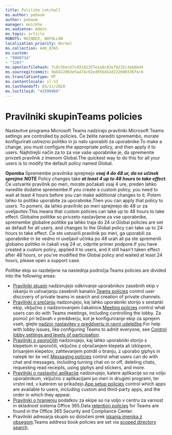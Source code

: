 ```yaml
---
title: Politike catchall
ms.author: pebaum
author: pebaum
manager: mnirkhe
ms.audience: Admin
ms.topic: article
ROBOTS: NOINDEX, NOFOLLOW
localization_priority: Normal
ms.collection: Adm_O365
ms.custom:
- "9000734"
- "3207"
ms.openlocfilehash: 7c0c5becb7cd3182357e1a9c83e76215c3ab6b44
ms.sourcegitcommit: 9ab422063e5a474c92ed956d42d222b90336fecb
ms.translationtype: MT
ms.contentlocale: sl-SI
ms.lasthandoff: 03/11/2020
ms.locfileid: "42599968"
---
```

# <a name="teams-policies"></a><span data-ttu-id="3ef2a-102">Pravilniki skupin</span><span class="sxs-lookup"><span data-stu-id="3ef2a-102">Teams policies</span></span>

<span data-ttu-id="3ef2a-103">Nastavitve programa Microsoft Teams nadzirajo pravilniki.</span><span class="sxs-lookup"><span data-stu-id="3ef2a-103">Microsoft Teams settings are controlled by policies.</span></span> <span data-ttu-id="3ef2a-104">Če želite narediti spremembo, morate konfigurirati ustrezno politiko in jo nato uporabiti za uporabnike.</span><span class="sxs-lookup"><span data-stu-id="3ef2a-104">To make a change, you must configure the appropriate policy, and then apply it to users.</span></span> <span data-ttu-id="3ef2a-105">Najhitrejši način za to za vse vaše uporabnike je, da spremenite privzeti pravilnik z imenom Global.</span><span class="sxs-lookup"><span data-stu-id="3ef2a-105">The quickest way to do this for all your users is to modify the default policy named Global.</span></span> 

<span data-ttu-id="3ef2a-106">**Opomba** Spremembe pravilnika sprejmejo ***vsaj 4 do 48 ur, da se učinek sprejme***.</span><span class="sxs-lookup"><span data-stu-id="3ef2a-106">**NOTE** Policy changes take ***at least 4 up to 48 hours to take effect***.</span></span> <span data-ttu-id="3ef2a-107">Če ustvarite pravilnik po meri, morate počakati vsaj 4 ure, preden lahko naredite dodatne spremembe.</span><span class="sxs-lookup"><span data-stu-id="3ef2a-107">If you create a custom policy, you need to wait at least 4 hours before you can make additional changes to it.</span></span> <span data-ttu-id="3ef2a-108">Potem lahko to politiko uporabite za uporabnike.</span><span class="sxs-lookup"><span data-stu-id="3ef2a-108">Then you can apply that policy to users.</span></span> <span data-ttu-id="3ef2a-109">To pomeni, da lahko pravilniki po meri sprejmejo do 48 ur za uveljavitev.</span><span class="sxs-lookup"><span data-stu-id="3ef2a-109">This means that custom policies can take up to 48 hours to take effect.</span></span> <span data-ttu-id="3ef2a-110">Globalne politike so privzeto nastavljene za vse uporabnike, spremembe globalne politike pa lahko traja do 24 ur.</span><span class="sxs-lookup"><span data-stu-id="3ef2a-110">Global policies are set as default for all users, and changes to the Global policy can take up to 24 hours to take effect.</span></span> <span data-ttu-id="3ef2a-111">Če ste ustvarili pravilnik po meri, ga uporabili za uporabnike in še vedno ni uveljavil učinka po 48 urah ali pa ste spremenili globalno politiko in čakali vsaj 24 ur, odprite primer podpore.</span><span class="sxs-lookup"><span data-stu-id="3ef2a-111">If you have created a custom policy, applied it to users, and it still hasn't taken effect after 48 hours, or you've modified the Global policy and waited at least 24 hours, please open a support case.</span></span>

<span data-ttu-id="3ef2a-112">Politike ekip so razdeljene na naslednja področja:</span><span class="sxs-lookup"><span data-stu-id="3ef2a-112">Teams policies are divided into the following areas:</span></span>

- <span data-ttu-id="3ef2a-113">[Pravilniki skupin](https://docs.microsoft.com/MicrosoftTeams/teams-policies) nadzorujejo odkrivanje uporabnikov zasebnih ekip v iskanju in ustvarjanju zasebnih kanalov.</span><span class="sxs-lookup"><span data-stu-id="3ef2a-113">[Teams policies](https://docs.microsoft.com/MicrosoftTeams/teams-policies) control user discovery of private teams in search and creation of private channels.</span></span>  
- <span data-ttu-id="3ef2a-114">[Pravilniki o srečanju](https://docs.microsoft.com/microsoftteams/meeting-policies-in-teams) nadzorujejo, kaj lahko uporabniki storijo s sestanki ekip, vključno z nadzorovanjem čakalnice.</span><span class="sxs-lookup"><span data-stu-id="3ef2a-114">[Meeting policies](https://docs.microsoft.com/microsoftteams/meeting-policies-in-teams) control what users can do with Teams meetings, including controlling the lobby.</span></span> <span data-ttu-id="3ef2a-115">Za pomoč pri težavah v preddverju, kot je konfiguriranje ekip za sprejem vseh, glejte [nadzor nastavitev v preddverju in ravni udeležbe](https://docs.microsoft.com/alchemyinsights/bypass-lobby).</span><span class="sxs-lookup"><span data-stu-id="3ef2a-115">For help with lobby issues, like configuring Teams to admit everyone, see [Control lobby settings and levels of participation](https://docs.microsoft.com/alchemyinsights/bypass-lobby).</span></span>
- <span data-ttu-id="3ef2a-116">[Pravilniki o sporočilih](https://docs.microsoft.com/microsoftteams/messaging-policies-in-teams) nadzorujejo, kaj lahko uporabniki storijo s klepetom in sporočili, vključno z obračanjem klepeta ali izklopom, brisanjem klepetov, zahtevanjem potrdil o branju, z uporabo giphys in nalepk ter še več.</span><span class="sxs-lookup"><span data-stu-id="3ef2a-116">[Messaging policies](https://docs.microsoft.com/microsoftteams/messaging-policies-in-teams) control what users can do with chat and messages, including turning chat on or off, deleting chats, requesting read receipts, using giphys and stickers, and more.</span></span>
- <span data-ttu-id="3ef2a-117">[Pravilniki o nastavitvi aplikacije](https://docs.microsoft.com/MicrosoftTeams/teams-app-setup-policies) nadzorujejo, katere aplikacije so na voljo uporabnikom, vključno z aplikacijami po meri in drugimi programi, ter vrstni red, v katerem se prikažejo.</span><span class="sxs-lookup"><span data-stu-id="3ef2a-117">[App setup policies](https://docs.microsoft.com/MicrosoftTeams/teams-app-setup-policies) control which apps are available to users, including custom and third-party apps, and the order in which they appear.</span></span>  
- <span data-ttu-id="3ef2a-118">[Pravilniki o hranjenju](https://docs.microsoft.com/microsoftteams/retention-policies) podatkov za ekipe so na voljo v centru za varnost in skladnost sistema Office 365.</span><span class="sxs-lookup"><span data-stu-id="3ef2a-118">Data [retention policies](https://docs.microsoft.com/microsoftteams/retention-policies) for Teams are found in the Office 365 Security and Compliance Center.</span></span>
- <span data-ttu-id="3ef2a-119">Pravilniki adresarja skupin so določeni prek [iskanja imenika z obsegom](https://docs.microsoft.com/MicrosoftTeams/teams-scoped-directory-search).</span><span class="sxs-lookup"><span data-stu-id="3ef2a-119">Teams address book policies are set via [scoped directory search](https://docs.microsoft.com/MicrosoftTeams/teams-scoped-directory-search).</span></span>